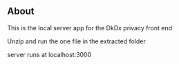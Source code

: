 ## About

This is the local server app for the DkDx privacy front end

Unzip and run the one file in the extracted folder

server runs at localhost:3000

